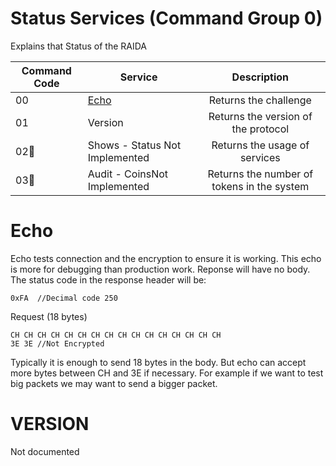 # Status Services (Command Group 0)

Explains that Status of the RAIDA


Command Code | Service | Description
--- | --- | :---: 
00 | [Echo](OFF_LEDGER.md#echo) | Returns the challenge 
01 | Version  | Returns the version of the protocol
02🔴 | Shows - Status Not Implemented | Returns the usage of services
03🔴 | Audit - CoinsNot Implemented | Returns the number of tokens in the system


# Echo  

Echo tests connection and the encryption to ensure it is working. This echo is more for debugging than production work.
Reponse will have no body. The status code in the response header will be:
```
0xFA  //Decimal code 250
```

Request (18 bytes)
```hex
CH CH CH CH CH CH CH CH CH CH CH CH CH CH CH CH
3E 3E //Not Encrypted
```

Typically it is enough to send 18 bytes in the body. 
But echo can accept more bytes between CH and 3E if necessary. 
For example if we want to test big packets we may want to send a bigger packet.


# VERSION
Not documented
<!--
# Not Implemented 
## Show Stats
Sends the data in RAM from the last statistics dump. 
This service must be able to be turned off incase of Denial of service attacks. 
So it will only respond to a 1 request per ten seconds. 

## Show Stats Table in RAIDA RAM

Index | Column Name | Datatype | Notes
0 |  Echo | 4 bytes | Every time echo is called ++
1 |  Audit | 4 bytes | Tracks status calls
2 |  Status | 4 bytes | ++
3 |  Echo | 4 bytes | ++
4 |  Echo | 4 bytes |  ++
5 |  Echo | 4 bytes | ++


Sample Request: 

```hex
CH CH CH CH CH CH CH CH CH CH CH CH CH CH CH CH
AU AU AU AU AU AU AU AU AU AU AU AU AU AU AU AU //Authentication A password given only to status reporting servers
ST // Status Code requested
AM AM AM //Number of records requested. 

3E 3E //Not encryption
```
Sample Respons:
```

Needs to be decided. 

```

## Audit Coins
Shows the denominations and the amount of each denomination that is on the RAIDA.

This shows the hex code for the Denomination here

Sample Audit Coins Request: 

```hex
CH CH CH CH CH CH CH CH CH CH CH CH CH CH CH CH
3E 3E //Not Encrypted
```

Returns as many records as there are denominations that have coins:
```
DN CT CT CT    //DN comes from the denomination table. CT is the count of how many coins of that denomination there are. 
DN CT CT CT  
DN CT CT CT 
.... The amount will vary
3E 3E //Not Encrypted
```

-->


